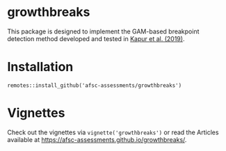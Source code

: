 # growthbreaks

This package is designed to implement the GAM-based breakpoint detection method developed and tested in [Kapur et al. (2019)](https://www.sciencedirect.com/science/article/abs/pii/S0165783619302693).

# Installation

`remotes::install_github('afsc-assessments/growthbreaks')`

# Vignettes
Check out the vignettes via `vignette('growthbreaks')` or read the Articles available at 
https://afsc-assessments.github.io/growthbreaks/.
